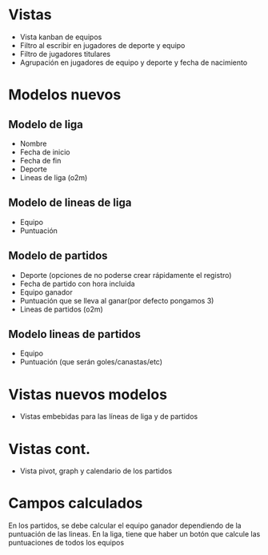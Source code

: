 # Vistas
* Vista kanban de equipos
* Filtro al escribir en jugadores de deporte y equipo
* Filtro de jugadores titulares
* Agrupación en jugadores de equipo y deporte y fecha de nacimiento
  
# Modelos nuevos

## Modelo de liga
* Nombre
* Fecha de inicio
* Fecha de fin
* Deporte
* Lineas de liga (o2m)

## Modelo de lineas de liga
* Equipo
* Puntuación

## Modelo de partidos
* Deporte (opciones de no poderse crear rápidamente el registro)
* Fecha de partido con hora incluida
* Equipo ganador
* Puntuación que se lleva al ganar(por defecto pongamos 3)
* Lineas de partidos (o2m)

## Modelo lineas de partidos
* Equipo
* Puntuación (que serán goles/canastas/etc)


# Vistas nuevos modelos
* Vistas embebidas para las líneas de liga y de partidos


# Vistas cont.
* Vista pivot, graph y calendario de los partidos

# Campos calculados
En los partidos, se debe calcular el equipo ganador dependiendo de la puntuación de las lineas.
En la liga, tiene que haber un botón que calcule las puntuaciones de todos los equipos
